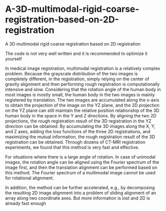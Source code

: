 # A-3D-multimodal-rigid-coarse-registration-based-on-2D-registration
A 3D multimodal rigid coarse registration based on 2D registration

The code is not very well written and it is recommended to optimize it yourself

In medical image registration, multimodal registration is a relatively complex problem. Because the grayscale distribution of the two images is completely different, in the registration, simply relying on the center of gravity alignment and then performing rough registration is computationally intensive and slow. Considering that the rotation angle of the human body in most images is mostly small, the human body in the two images is mainly registered by translation. The two images are accumulated along the x-axis to obtain the projection of the image on the YZ plane, and the 2D projection on the YZ plane can still maintain the relative position relationship of the 3D human body in the space in the Y and Z directions. By aligning the two 2D projections, the rough registration result of the 3D registration in the YZ direction can be obtained. By accumulating the 3D images along the X, Y, and Z axes, adding the loss functions of the three 2D registrations, and maximizing the mutual information, the rough registration result of the 3D registration can be obtained. Through dozens of CT-MRI registration experiments, we found that this method is very fast and effective.

For situations where there is a large angle of rotation. In case of unimodal images, the rotation angle can be aligned using the Fourier spectrum of the image first, and then the translation alignment can be performed based on this method. The Fourier spectrum of a multimodal image cannot be used for rotational alignment.

In addition, the method can be further accelerated, e.g., by decomposing the resulting 2D image alignment into a problem of sliding alignment of an array along two coordinate axes. But more information is lost and 2D is already fast enough 